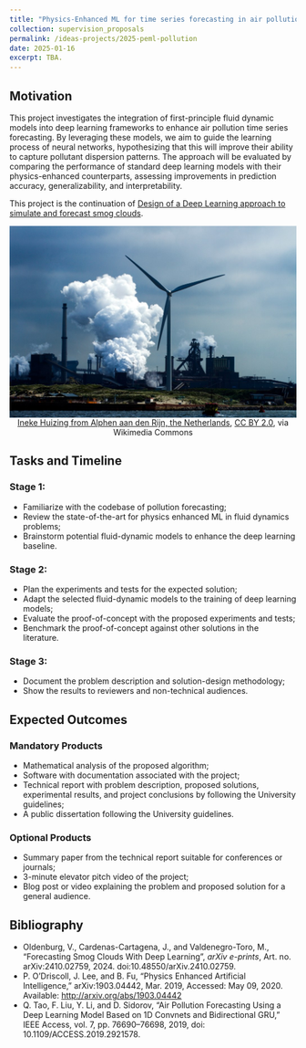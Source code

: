```yaml
---
title: "Physics-Enhanced ML for time series forecasting in air pollution"
collection: supervision_proposals
permalink: /ideas-projects/2025-peml-pollution
date: 2025-01-16
excerpt: TBA.
---
```


## Motivation

This project investigates the integration of first-principle fluid dynamic models into deep learning frameworks to enhance air pollution time series forecasting. By leveraging these models, we aim to guide the learning process of neural networks, hypothesizing that this will improve their ability to capture pollutant dispersion patterns. The approach will be evaluated by comparing the performance of standard deep learning models with their physics-enhanced counterparts, assessing improvements in prediction accuracy, generalizability, and interpretability.

This project is the continuation of [Design of a Deep Learning approach to simulate and forecast smog clouds](/ideas-projects/2022-air-medellin).

<div style="text-align: center;">
    <img src="/images/pollution.jpg"
        alt="Linea de transmicion."
        style="display: block; margin-left: auto; margin-right: auto;" />
    <figcaption><a href="https://commons.wikimedia.org/wiki/File:IJmuiden,_the_Netherlands_(9043390013).jpg">Ineke Huizing from Alphen aan den Rijn, the Netherlands</a>, <a href="https://creativecommons.org/licenses/by/2.0">CC BY 2.0</a>, via Wikimedia Commons</figcaption>
</div>

## Tasks and Timeline

### Stage 1:
* Familiarize with the codebase of pollution forecasting;
* Review the state-of-the-art for physics enhanced ML in fluid dynamics problems;
* Brainstorm potential fluid-dynamic models to enhance the deep learning baseline.

### Stage 2:
* Plan the experiments and tests for the expected solution;
* Adapt the selected fluid-dynamic models to the training of deep learning models;
* Evaluate the proof-of-concept with the proposed experiments and tests;
* Benchmark the proof-of-concept against other solutions in the literature.

### Stage 3: 
* Document the problem description and solution-design methodology;
* Show the results to reviewers and non-technical audiences.

## Expected Outcomes

### Mandatory Products
* Mathematical analysis of the proposed algorithm;
* Software with documentation associated with the project;
* Technical report with problem description, proposed solutions, experimental results, and project conclusions by following the University guidelines;
* A public dissertation following the University guidelines.

### Optional Products
* Summary paper from the technical report suitable for conferences or journals;
* 3-minute elevator pitch video of the project;
* Blog post or video explaining the problem and proposed solution for a general audience.

## Bibliography
* Oldenburg, V., Cardenas-Cartagena, J., and Valdenegro-Toro, M., “Forecasting Smog Clouds With Deep Learning”, <i>arXiv e-prints</i>, Art. no. arXiv:2410.02759, 2024. doi:10.48550/arXiv.2410.02759.
* P. O’Driscoll, J. Lee, and B. Fu, “Physics Enhanced Artificial Intelligence,” arXiv:1903.04442, Mar. 2019, Accessed: May 09, 2020. Available: http://arxiv.org/abs/1903.04442
* Q. Tao, F. Liu, Y. Li, and D. Sidorov, “Air Pollution Forecasting Using a Deep Learning Model Based on 1D Convnets and Bidirectional GRU,” IEEE Access, vol. 7, pp. 76690–76698, 2019, doi: 10.1109/ACCESS.2019.2921578.